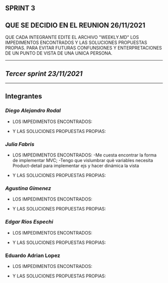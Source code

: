 
## **SPRINT 3**

## **QUE SE DECIDIO EN EL REUNION 26/11/2021**
QUE CADA INTEGRANTE EDITE EL ARCHIVO "WEEKLY.MD"
LOS IMPEDIMENTOS ENCONTRADOS Y LAS SOLUCIONES PROPUESTAS PROPIAS.
PARA EVITAR FUTURAS CONFUNSIONES Y ENTERPRETACIONES DE UN PUNTO DE VISTA DE UNA UNICA PERSONA.

___
## ***Tercer sprint 23/11/2021***
_ _ _ 

## **Integrantes**

### *Diego Alejandro Rodal*

- LOS IMPEDIMENTOS ENCONTRADOS:

- Y LAS SOLUCIONES PROPUESTAS PROPIAS:

### *Julia Fabris*

- LOS IMPEDIMENTOS ENCONTRADOS:
-Me cuesta encontrar la forma de implementar MVC;
-Tengo que vislumbrar què variables necesita Product-detail para implementar ejs y hacer dinámica la vista

- Y LAS SOLUCIONES PROPUESTAS PROPIAS:

### *Agustina Gimenez*

- LOS IMPEDIMENTOS ENCONTRADOS:

- Y LAS SOLUCIONES PROPUESTAS PROPIAS:

### *Edgar Rios Espechi*

- LOS IMPEDIMENTOS ENCONTRADOS:

- Y LAS SOLUCIONES PROPUESTAS PROPIAS:

### Eduardo Adrian Lopez

- LOS IMPEDIMENTOS ENCONTRADOS:

- Y LAS SOLUCIONES PROPUESTAS PROPIAS:
